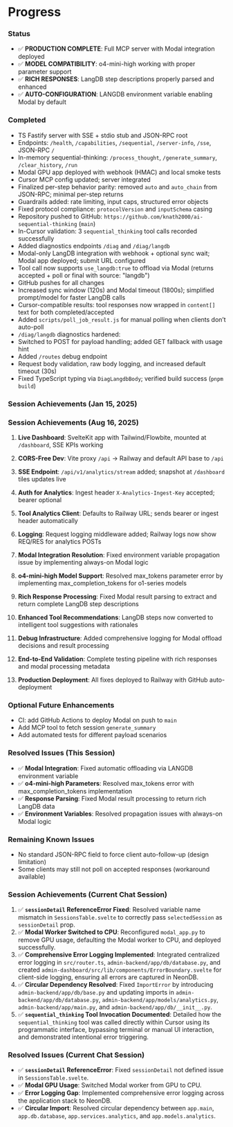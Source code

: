 # Progress

### Status
- ✅ **PRODUCTION COMPLETE**: Full MCP server with Modal integration deployed
- ✅ **MODEL COMPATIBILITY**: o4-mini-high working with proper parameter support
- ✅ **RICH RESPONSES**: LangDB step descriptions properly parsed and enhanced
- ✅ **AUTO-CONFIGURATION**: LANGDB environment variable enabling Modal by default

### Completed
- TS Fastify server with SSE + stdio stub and JSON-RPC root
- Endpoints: `/health`, `/capabilities`, `/sequential`, `/server-info`, `/sse`, JSON-RPC `/`
- In-memory sequential-thinking: `/process_thought`, `/generate_summary`, `/clear_history`, `/run`
- Modal GPU app deployed with webhook (HMAC) and local smoke tests
- Cursor MCP config updated; server integrated
- Finalized per-step behavior parity: removed `auto` and `auto_chain` from JSON-RPC; minimal per-step returns
- Guardrails added: rate limiting, input caps, structured error objects
- Fixed protocol compliance: `protocolVersion` and `inputSchema` casing
- Repository pushed to GitHub: `https://github.com/knath2000/ai-sequential-thinking` (`main`)
- In-Cursor validation: 3 `sequential_thinking` tool calls recorded successfully
- Added diagnostics endpoints `/diag` and `/diag/langdb`
- Modal-only LangDB integration with webhook + optional sync wait; Modal app deployed; submit URL configured
- Tool call now supports `use_langdb:true` to offload via Modal (returns accepted + poll or final with source: "langdb")
- GitHub pushes for all changes
 - Increased sync window (120s) and Modal timeout (1800s); simplified prompt/model for faster LangDB calls
 - Cursor-compatible results: tool responses now wrapped in `content[]` text for both completed/accepted
 - Added `scripts/poll_job_result.js` for manual polling when clients don’t auto-poll
 - `/diag/langdb` diagnostics hardened:
  - Switched to POST for payload handling; added GET fallback with usage hint
  - Added `/routes` debug endpoint
  - Request body validation, raw body logging, and increased default timeout (30s)
  - Fixed TypeScript typing via `DiagLangdbBody`; verified build success (`pnpm build`)

### Session Achievements (Jan 15, 2025)
### Session Achievements (Aug 16, 2025)
1. **Live Dashboard**: SvelteKit app with Tailwind/Flowbite, mounted at `/dashboard`, SSE KPIs working
2. **CORS-Free Dev**: Vite proxy `/api` → Railway and default API base to `/api`
3. **SSE Endpoint**: `/api/v1/analytics/stream` added; snapshot at `/dashboard` tiles updates live
4. **Auth for Analytics**: Ingest header `X-Analytics-Ingest-Key` accepted; bearer optional
5. **Tool Analytics Client**: Defaults to Railway URL; sends bearer or ingest header automatically
6. **Logging**: Request logging middleware added; Railway logs now show REQ/RES for analytics POSTs

1. **Modal Integration Resolution**: Fixed environment variable propagation issue by implementing always-on Modal logic
2. **o4-mini-high Model Support**: Resolved max_tokens parameter error by implementing max_completion_tokens for o1-series models
3. **Rich Response Processing**: Fixed Modal result parsing to extract and return complete LangDB step descriptions
4. **Enhanced Tool Recommendations**: LangDB steps now converted to intelligent tool suggestions with rationales
5. **Debug Infrastructure**: Added comprehensive logging for Modal offload decisions and result processing
6. **End-to-End Validation**: Complete testing pipeline with rich responses and modal processing metadata
7. **Production Deployment**: All fixes deployed to Railway with GitHub auto-deployment

### Optional Future Enhancements
- CI: add GitHub Actions to deploy Modal on push to `main`
- Add MCP tool to fetch session `generate_summary`
- Add automated tests for different payload scenarios

### Resolved Issues (This Session)
- ✅ **Modal Integration**: Fixed automatic offloading via LANGDB environment variable
- ✅ **o4-mini-high Parameters**: Resolved max_tokens error with max_completion_tokens implementation
- ✅ **Response Parsing**: Fixed Modal result processing to return rich LangDB data
- ✅ **Environment Variables**: Resolved propagation issues with always-on Modal logic

### Remaining Known Issues
- No standard JSON-RPC field to force client auto-follow-up (design limitation)
- Some clients may still not poll on accepted responses (workaround available)

### Session Achievements (Current Chat Session)
1.  ✅ **`sessionDetail` ReferenceError Fixed**: Resolved variable name mismatch in `SessionsTable.svelte` to correctly pass `selectedSession` as `sessionDetail` prop.
2.  ✅ **Modal Worker Switched to CPU**: Reconfigured `modal_app.py` to remove GPU usage, defaulting the Modal worker to CPU, and deployed successfully.
3.  ✅ **Comprehensive Error Logging Implemented**: Integrated centralized error logging in `src/router.ts`, `admin-backend/app/db/database.py`, and created `admin-dashboard/src/lib/components/ErrorBoundary.svelte` for client-side logging, ensuring all errors are captured in NeonDB.
4.  ✅ **Circular Dependency Resolved**: Fixed `ImportError` by introducing `admin-backend/app/db/base.py` and updating imports in `admin-backend/app/db/database.py`, `admin-backend/app/models/analytics.py`, `admin-backend/app/main.py`, and `admin-backend/app/db/__init__.py`.
5.  ✅ **`sequential_thinking` Tool Invocation Documented**: Detailed how the `sequential_thinking` tool was called directly within Cursor using its programmatic interface, bypassing terminal or manual UI interaction, and demonstrated intentional error triggering.

### Resolved Issues (Current Chat Session)
-   ✅ **`sessionDetail` ReferenceError**: Fixed `sessionDetail` not defined issue in `SessionsTable.svelte`.
-   ✅ **Modal GPU Usage**: Switched Modal worker from GPU to CPU.
-   ✅ **Error Logging Gap**: Implemented comprehensive error logging across the application stack to NeonDB.
-   ✅ **Circular Import**: Resolved circular dependency between `app.main`, `app.db.database`, `app.services.analytics`, and `app.models.analytics`.
